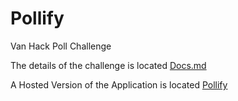 # Pollify
Van Hack Poll Challenge

The details of the challenge is located [Docs.md](https://github.com/odytrice/Pollify/blob/master/Docs.md)

A Hosted Version of the Application is located [Pollify](https://pollify.azurewebsites.net)